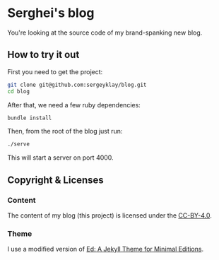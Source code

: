 # Serghei's blog

You're looking at the source code of my brand-spanking new blog.

## How to try it out

First you need to get the project:

```bash
git clone git@github.com:sergeyklay/blog.git
cd blog
```

After that, we need a few ruby dependencies:

```bash
bundle install
```

Then, from the root of the blog just run:

```sh
./serve
```

This will start a server on port 4000.

## Copyright & Licenses

### Content

The content of my blog (this project) is licensed under the [CC-BY-4.0](https://creativecommons.org/licenses/by/4.0/).

### Theme

I use a modified version of [Ed: A Jekyll Theme for Minimal Editions](https://github.com/minicomp/ed).
